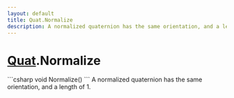 ```yaml
---
layout: default
title: Quat.Normalize
description: A normalized quaternion has the same orientation, and a length of 1.
---
```

# [Quat]({{site.url}}/Pages/Reference/Quat.html).Normalize

<div class='signature' markdown='1'>
```csharp
void Normalize()
```
A normalized quaternion has the same orientation, and a
length of 1.
</div>




